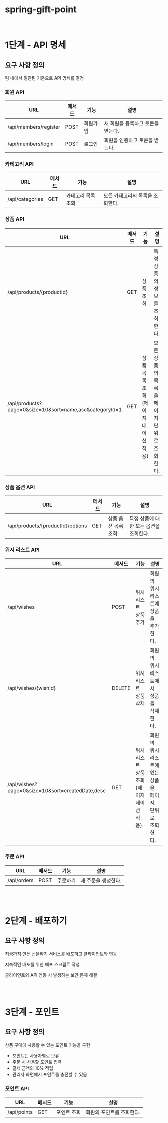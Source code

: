 # spring-gift-point

<br/>

# 1단계 - API 명세

## 요구 사항 정의

팀 내에서 일관된 기준으로 API 명세를 결정

### 회원 API

| URL                    | 메서드  | 기능   | 설명                  |
|------------------------|------|------|---------------------|
| /api/members/register	 | POST | 회원가입 | 새 회원을 등록하고 토큰을 받는다. |
| /api/members/login	    | POST | 로그인  | 회원을 인증하고 토큰을 받는다.   |

### 카테고리 API

| URL               | 메서드 | 기능          | 설명                 |
|-------------------|-----|-------------|--------------------|
| /api/categories		 | GET | 카테고리 목록 조회	 | 모든 카테고리의 목록을 조회한다. |

### 상품 API

| URL                                                      | 메서드 | 기능                    | 설명                       |
|----------------------------------------------------------|-----|-----------------------|--------------------------|
| /api/products/{productId}			                             | GET | 상품 조회	                | 특정 상품의 정보를 조회한다.         |
| /api/products?page=0&size=10&sort=name,asc&categoryId=1	 | GET | 상품 목록 조회 (페이지네이션 적용)	 | 모든 상품의 목록을 페이지 단위로 조회한다. |

### 상품 옵션 API

| URL                                   | 메서드 | 기능            | 설명                     |
|---------------------------------------|-----|---------------|------------------------|
| /api/products/{productId}/options				 | GET | 상품 옵션 목록 조회		 | 특정 상품에 대한 모든 옵션을 조회한다. |

### 위시 리스트 API

| URL                                               | 메서드    | 기능                        | 설명                               |
|---------------------------------------------------|--------|---------------------------|----------------------------------|
| /api/wishes			                                    | POST   | 위시 리스트 상품 추가	             | 회원의 위시 리스트에 상품을 추가한다.            |
| /api/wishes/{wishId}	                             | DELETE | 위시 리스트 상품 삭제	             | 회원의 위시 리스트에서 상품을 삭제한다.           |
| /api/wishes?page=0&size=10&sort=createdDate,desc	 | GET    | 위시 리스트 상품 조회 (페이지네이션 적용)	 | 회원의 위시 리스트에 있는 상품을 페이지 단위로 조회한다. |

### 주문 API

| URL            | 메서드  | 기능    | 설명          |
|----------------|------|-------|-------------|
| /api/orders			 | POST | 주문하기	 | 새 주문을 생성한다. |

<br/>
<br/>

# 2단계 - 배포하기

## 요구 사항 정의

지금까지 만든 선물하기 서비스를 배포하고 클라이언트와 연동

지속적인 배포를 위한 배포 스크립트 작성

클라이언트와 API 연동 시 발생하는 보안 문제 해결

<br/>
<br/>

# 3단계 - 포인트

## 요구 사항 정의

상품 구매에 사용할 수 있는 포인트 기능을 구현

- 포인트는 사용자별로 보유
- 주문 시 사용할 포인트 입력
- 결제 금액의 10% 적립
- 관리자 화면에서 포인트를 충전할 수 있음

### 포인트 API

| URL            | 메서드 | 기능      | 설명             |
|----------------|-----|---------|----------------|
| /api/points			 | GET | 포인트 조회	 | 회원의 포인트를 조회한다. |
